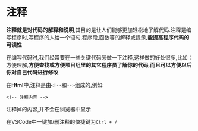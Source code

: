 # 注释

**注释就是对代码的解释和说明**,其目的是让人们能够更加轻松地了解代码.注释是编写程序时,写程序的人给一个语句,程序段,函数等的解释或提示,**能提高程序代码的可读性**

在编写代码时,我们经常要在一些关键代码旁做一下注释,这样做的好处很多,比如：方便理解,**方便查找或方便项目组里的其它程序员了解你的代码,而且可以方便以后你对自己代码进行修改**

在**Html**中,注释是由`<!--`和`-->`组成的,例如:

`<!-- 注释内容 -->`

注释掉的内容,并不会在浏览器中显示

在VSCode中一键加/删注释的快捷键为`Ctrl + /`
